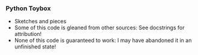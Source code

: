 ### Python Toybox ###

* Sketches and pieces
* Some of this code is gleaned from other sources: See docstrings for attribution!
* None of this code is guaranteed to work: I may have abandoned it in an unfinished state!
